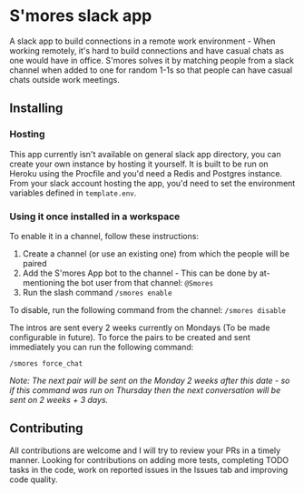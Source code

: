 # S'mores slack app

A slack app to build connections in a remote work environment - When working remotely, it's hard to build connections and have casual chats as one would have in office. S'mores solves it by matching people from a slack channel when added to one for random 1-1s so that people can have casual chats outside work meetings.

## Installing

### Hosting

This app currently isn't available on general slack app directory, you can create your own instance by hosting it yourself. It is built to be run on Heroku using the Procfile and you'd need a Redis and Postgres instance. From your slack account hosting the app, you'd need to set the environment variables defined in `template.env`. 

### Using it once installed in a workspace

To enable it in a channel, follow these instructions:
1. Create a channel (or use an existing one) from which the people will be paired
2. Add the S'mores App bot to the channel - This can be done by at-mentioning the bot user from that channel: `@Smores`
3. Run the slash command `/smores enable`

To disable, run the following command from the channel: `/smores disable`

The intros are sent every 2 weeks currently on Mondays (To be made configurable in future). To force the pairs to be created and sent immediately you can run the following command: 
```
/smores force_chat
``` 
*Note: The next pair will be sent on the Monday 2 weeks after this date - so if this command was run on Thursday then the next conversation will be sent on 2 weeks + 3 days.*

## Contributing

All contributions are welcome and I will try to review your PRs in a timely manner. Looking for contributions on adding more tests, completing TODO tasks in the code, work on reported issues in the Issues tab and improving code quality.